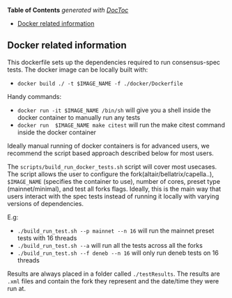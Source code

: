 <!-- START doctoc generated TOC please keep comment here to allow auto update -->
<!-- DON'T EDIT THIS SECTION, INSTEAD RE-RUN doctoc TO UPDATE -->
**Table of Contents**  *generated with [DocToc](https://github.com/thlorenz/doctoc)*

- [Docker related information](#docker-related-information)

<!-- END doctoc generated TOC please keep comment here to allow auto update -->

## Docker related information

This dockerfile sets up the dependencies required to run consensus-spec tests. The docker image can be locally built with:
- `docker build ./ -t $IMAGE_NAME -f ./docker/Dockerfile`


Handy commands:
- `docker run -it $IMAGE_NAME /bin/sh` will give you a shell inside the docker container to manually run any tests
- `docker run  $IMAGE_NAME make citest` will run the make citest command inside the docker container

Ideally manual running of docker containers is for advanced users, we recommend the script based approach described below for most users.

The `scripts/build_run_docker_tests.sh` script will cover most usecases. The script allows the user to configure the fork(altair/bellatrix/capella..), `$IMAGE_NAME` (specifies the container to use), number of cores, preset type (mainnet/minimal), and test all forks flags. Ideally, this is the main way that users interact with the spec tests instead of running it locally with varying versions of dependencies.

E.g:
- `./build_run_test.sh --p mainnet --n 16` will run the mainnet preset tests with 16 threads
- `./build_run_test.sh --a` will run all the tests across all the forks
- `./build_run_test.sh --f deneb --n 16` will only run deneb tests on 16 threads

Results are always placed in a folder called `./testResults`. The results are `.xml` files and contain the fork they represent and the date/time they were run at.